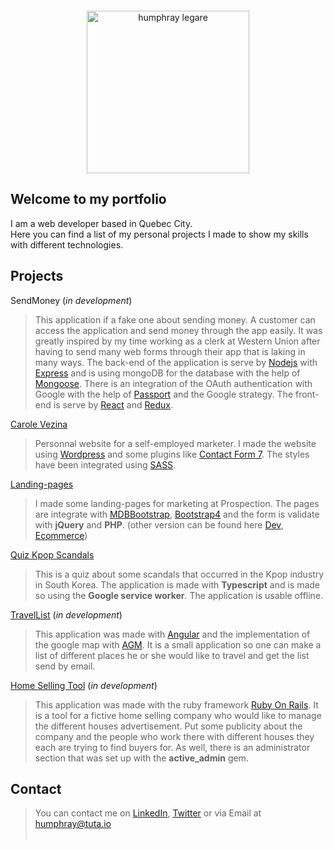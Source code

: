 <img src="https://humphraylegare.github.io/humphray200.jpg" alt="humphray legare" style="display:block; margin:auto; width:260px; text-align:center; margin-top:20px; margin-bottom:20px;"/>

## Welcome to my portfolio
I am a web developer based in Quebec City.<br/>
Here you can find a list of my personal projects I made to show my skills with different technologies.

## Projects

SendMoney (_in development_)
> This application if a fake one about sending money. A customer can access the application and send money through the app easily. It was greatly inspired by my time working as a clerk at Western Union after having to send many web forms through their app that is laking in many ways. The back-end of the application is serve by [Nodejs](https://nodejs.org/en/) with [Express](https://expressjs.com/) and is using mongoDB for the database with the help of [Mongoose](http://mongoosejs.com/). There is an integration  of the OAuth authentication with Google with the help of [Passport](http://www.passportjs.org/) and the Google strategy. The front-end is serve by [React](https://reactjs.org/) and [Redux](https://redux.js.org/).

[Carole Vezina](https://carolevezina.com)
> Personnal website for a self-employed marketer. I made the website using [Wordpress](https://wordpress.org/) and some plugins like [Contact Form 7](https://en-ca.wordpress.org/plugins/contact-form-7/). The styles have been integrated using [SASS](https://sass-lang.com/).  

[Landing-pages](https://prospection.qc.ca/seo/)
> I made some landing-pages for marketing at Prospection. The pages are integrate with [MDBBootstrap](https://mdbootstrap.com/), [Bootstrap4](https://getbootstrap.com/) and the form is validate
 with __jQuery__ and __PHP__.
 (other version can be found here [Dev](https://prospection.qc.ca/dev/), [Ecommerce](https://prospection.qc.ca/ecommerce/))

[Quiz Kpop Scandals](https://github.com/humphrayLegare/quiz/blob/master/README.md) 
> This is a quiz about some scandals that occurred in the Kpop industry in South Korea. The application is made with  __Typescript__ and is made so using the __Google service worker__. The application is usable offline.

[TravelList](http://heroku.com "Find me on Heroku") (_in development_)
> This application was made with [Angular](https://angular.io/) and the implementation of the google map with [AGM](https://angular-maps.com/). It is a small application so one can make a list of different places he or she would like to travel and get the list send by email.

[Home Selling Tool](http://heroku.com "Find me on Heroku") (_in development_)
> This application was made with the ruby framework [Ruby On Rails](https://rubyonrails.org/). It is a tool for a fictive home selling company who would like to manage the different houses advertisement. Put some publicity about the company and the people who work there with different houses they each are trying to find buyers for. As well, there is an administrator section that was set up with the __active_admin__ gem.


## Contact

> You can contact me on 
<a href="https://www.linkedin.com/in/humphray-l%C3%A9gar%C3%A9-a188b58a/" target="_blank">LinkedIn</a>, <a href="https://twitter.com/humphrayLegare" target="_blank">Twitter</a> 
  or via Email at humphray@tuta.io <br/><br/>
<!-- > As well, if you would need **a wonderful creative artist** for design related topics, I would strongly recommend my wonderful and lovely girlfriend **Sim Bomi** who you can reach on <a href="https://www.linkedin.com/in/bomi-s-96103098/" target="_blank">LinkedIn</a> -->
